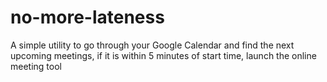 # no-more-lateness
A simple utility to go through your Google Calendar and find the next upcoming meetings, if it is within 5 minutes of start time, launch the online meeting tool
